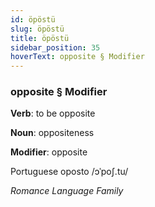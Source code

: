 ```yaml
---
id: öpöstü
slug: öpöstü
title: öpöstü
sidebar_position: 35
hoverText: opposite § Modifier
---
```


### opposite § Modifier

**Verb**: to be opposite

**Noun**: oppositeness

**Modifier**: opposite

Portuguese oposto /ɔˈpoʃ.tu/

*Romance Language Family*